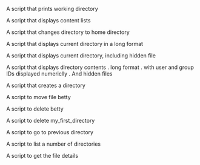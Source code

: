 A script that prints working directory

A script that displays content lists

A script that changes directory to home directory

A script that displays current directory in a long format

A script that displays current directory, including hidden file

A script that displays directory contents
	. long format
	. with user and group IDs displayed numericlly
	. And hidden files

A script that creates a directory

A script to move file betty

A script to delete betty

A script to delete my_first_directory

A script to go to previous directory

A script to list a number of directories

A script to get the file details   

